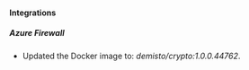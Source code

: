 #### Integrations
##### Azure Firewall
- Updated the Docker image to: *demisto/crypto:1.0.0.44762*.
